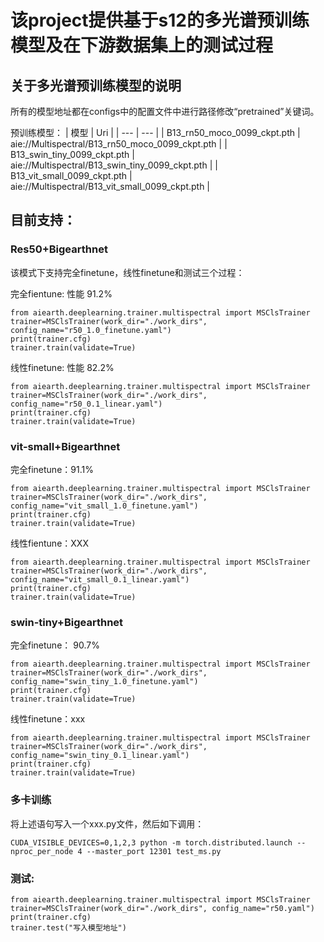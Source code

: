 # 该project提供基于s12的多光谱预训练模型及在下游数据集上的测试过程

## 关于多光谱预训练模型的说明
所有的模型地址都在configs中的配置文件中进行路径修改“pretrained”关键词。

预训练模型：
|  模型 | Uri |
| --- | --- |
| B13_rn50_moco_0099_ckpt.pth | aie://Multispectral/B13_rn50_moco_0099_ckpt.pth |
| B13_swin_tiny_0099_ckpt.pth | aie://Multispectral/B13_swin_tiny_0099_ckpt.pth |
| B13_vit_small_0099_ckpt.pth | aie://Multispectral/B13_vit_small_0099_ckpt.pth |

## 目前支持：
### Res50+Bigearthnet
   该模式下支持完全finetune，线性finetune和测试三个过程：
   
   完全fientune: 性能 91.2%
   
    from aiearth.deeplearning.trainer.multispectral import MSClsTrainer
    trainer=MSClsTrainer(work_dir="./work_dirs", config_name="r50_1.0_finetune.yaml")
    print(trainer.cfg)
    trainer.train(validate=True)
   
   线性finetune: 性能 82.2%
   
    from aiearth.deeplearning.trainer.multispectral import MSClsTrainer
    trainer=MSClsTrainer(work_dir="./work_dirs", config_name="r50_0.1_linear.yaml")
    print(trainer.cfg)
    trainer.train(validate=True)
   
### vit-small+Bigearthnet
   完全finetune：91.1%
  
    from aiearth.deeplearning.trainer.multispectral import MSClsTrainer
    trainer=MSClsTrainer(work_dir="./work_dirs", config_name="vit_small_1.0_finetune.yaml")
    print(trainer.cfg)
    trainer.train(validate=True)
   
   线性fientune：XXX
   
    from aiearth.deeplearning.trainer.multispectral import MSClsTrainer
    trainer=MSClsTrainer(work_dir="./work_dirs", config_name="vit_small_0.1_linear.yaml")
    print(trainer.cfg)
    trainer.train(validate=True)
    
### swin-tiny+Bigearthnet

完全finetune： 90.7%

    from aiearth.deeplearning.trainer.multispectral import MSClsTrainer
    trainer=MSClsTrainer(work_dir="./work_dirs", config_name="swin_tiny_1.0_finetune.yaml")
    print(trainer.cfg)
    trainer.train(validate=True)
    
线性finetune：xxx

    from aiearth.deeplearning.trainer.multispectral import MSClsTrainer
    trainer=MSClsTrainer(work_dir="./work_dirs", config_name="swin_tiny_0.1_linear.yaml")
    print(trainer.cfg)
    trainer.train(validate=True)

### 多卡训练
    
将上述语句写入一个xxx.py文件，然后如下调用：
   
    CUDA_VISIBLE_DEVICES=0,1,2,3 python -m torch.distributed.launch --nproc_per_node 4 --master_port 12301 test_ms.py
    
    
### 测试:
   
    from aiearth.deeplearning.trainer.multispectral import MSClsTrainer
    trainer=MSClsTrainer(work_dir="./work_dirs", config_name="r50.yaml")
    print(trainer.cfg)
    trainer.test("写入模型地址")
    
    


